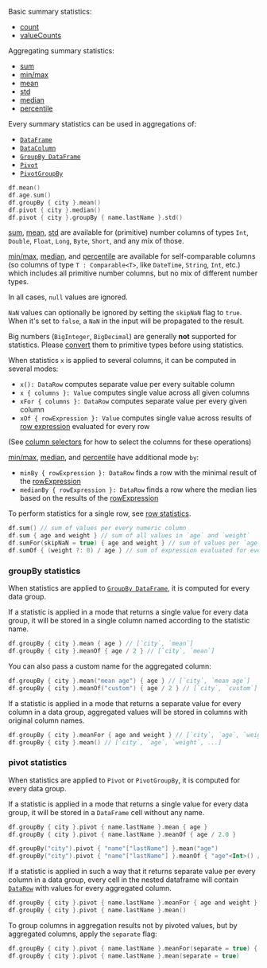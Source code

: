 [//]: # (title: Summary statistics)

<!---IMPORT org.jetbrains.kotlinx.dataframe.samples.api.Analyze-->

Basic summary statistics:
* [count](count.md)
* [valueCounts](valueCounts.md)

Aggregating summary statistics:
* [sum](sum.md)
* [min/max](minmax.md)
* [mean](mean.md)
* [std](std.md)
* [median](median.md)
* [percentile](percentile.md)

Every summary statistics can be used in aggregations of:
* [`DataFrame`](DataFrame.md)
* [`DataColumn`](DataColumn.md)
* [`GroupBy DataFrame`](#groupby-statistics)
* [`Pivot`](#pivot-statistics)
* [`PivotGroupBy`](pivot.md#pivot-groupby)

<!---FUN statisticAggregations-->

```kotlin
df.mean()
df.age.sum()
df.groupBy { city }.mean()
df.pivot { city }.median()
df.pivot { city }.groupBy { name.lastName }.std()
```

<!---END-->

[sum](sum.md), [mean](mean.md), [std](std.md) are available for (primitive) number columns of types 
`Int`, `Double`, `Float`, `Long`, `Byte`, `Short`, and any mix of those.

[min/max](minmax.md), [median](median.md), and [percentile](percentile.md) are available for self-comparable columns 
(so columns of type `T : Comparable<T>`, like `DateTime`, `String`, `Int`, etc.)
which includes all primitive number columns, but no mix of different number types.

In all cases, `null` values are ignored.

`NaN` values can optionally be ignored by setting the `skipNaN` flag to `true`.
When it's set to `false`, a `NaN` in the input will be propagated to the result.

Big numbers (`BigInteger`, `BigDecimal`) are generally **not** supported for statistics.
Please [convert](convert.md) them to primitive types before using statistics.

When statistics `x` is applied to several columns, it can be computed in several modes:
* `x(): DataRow` computes separate value per every suitable column
* `x { columns }: Value` computes single value across all given columns 
* `xFor { columns }: DataRow` computes separate value per every given column
* `xOf { rowExpression }: Value` computes single value across results of [row expression](DataRow.md#row-expressions) evaluated for every row

(See [column selectors](ColumnSelectors.md) for how to select the columns for these operations)

[min/max](minmax.md), [median](median.md), and [percentile](percentile.md) have additional mode `by`:
* `minBy { rowExpression }: DataRow` finds a row with the minimal result of the [rowExpression](DataRow.md#row-expressions)
* `medianBy { rowExpression }: DataRow` finds a row where the median lies based on the results of the [rowExpression](DataRow.md#row-expressions)

To perform statistics for a single row, see [row statistics](rowStats.md).

<!---FUN statisticModes-->

```kotlin
df.sum() // sum of values per every numeric column
df.sum { age and weight } // sum of all values in `age` and `weight`
df.sumFor(skipNaN = true) { age and weight } // sum of values per `age` and `weight` separately
df.sumOf { (weight ?: 0) / age } // sum of expression evaluated for every row
```

<!---END-->

### groupBy statistics

When statistics are applied to [`GroupBy DataFrame`](groupBy.md#transformation), it is computed for every data group. 

If a statistic is applied in a mode that returns a single value for every data group,
it will be stored in a single column named according to the statistic name.

<!---FUN statisticGroupBySingle-->

```kotlin
df.groupBy { city }.mean { age } // [`city`, `mean`]
df.groupBy { city }.meanOf { age / 2 } // [`city`, `mean`]
```

<inline-frame src="resources/org.jetbrains.kotlinx.dataframe.samples.api.Analyze.statisticGroupBySingle.html" width="100%"/>
<!---END-->

You can also pass a custom name for the aggregated column:

<!---FUN statisticGroupBySingleNamed-->

```kotlin
df.groupBy { city }.mean("mean age") { age } // [`city`, `mean age`]
df.groupBy { city }.meanOf("custom") { age / 2 } // [`city`, `custom`]
```

<inline-frame src="resources/org.jetbrains.kotlinx.dataframe.samples.api.Analyze.statisticGroupBySingleNamed.html" width="100%"/>
<!---END-->

If a statistic is applied in a mode that returns a separate value for every column in a data group,
aggregated values will be stored in columns with original column names.

<!---FUN statisticGroupByMany-->

```kotlin
df.groupBy { city }.meanFor { age and weight } // [`city`, `age`, `weight`]
df.groupBy { city }.mean() // [`city`, `age`, `weight`, ...]
```

<inline-frame src="resources/org.jetbrains.kotlinx.dataframe.samples.api.Analyze.statisticGroupByMany.html" width="100%"/>
<!---END-->

### pivot statistics

When statistics are applied to `Pivot` or `PivotGroupBy`, it is computed for every data group.

If a statistic is applied in a mode that returns a single value for every data group,
it will be stored in a `DataFrame` cell without any name.

<!---FUN statisticPivotSingle-->
<tabs>
<tab title="Properties">

```kotlin
df.groupBy { city }.pivot { name.lastName }.mean { age }
df.groupBy { city }.pivot { name.lastName }.meanOf { age / 2.0 }
```

</tab>
<tab title="Strings">

```kotlin
df.groupBy("city").pivot { "name"["lastName"] }.mean("age")
df.groupBy("city").pivot { "name"["lastName"] }.meanOf { "age"<Int>() / 2.0 }
```

</tab></tabs>
<inline-frame src="resources/org.jetbrains.kotlinx.dataframe.samples.api.Analyze.statisticPivotSingle.html" width="100%"/>
<!---END-->

If a statistic is applied in such a way that it returns separate value per every column in a data group, 
every cell in the nested dataframe will contain [`DataRow`](DataRow.md) with values for every aggregated column.

<!---FUN statisticPivotMany-->

```kotlin
df.groupBy { city }.pivot { name.lastName }.meanFor { age and weight }
df.groupBy { city }.pivot { name.lastName }.mean()
```

<inline-frame src="resources/org.jetbrains.kotlinx.dataframe.samples.api.Analyze.statisticPivotMany.html" width="100%"/>
<!---END-->

To group columns in aggregation results not by pivoted values, but by aggregated columns, apply the `separate` flag:

<!---FUN statisticPivotManySeparate-->

```kotlin
df.groupBy { city }.pivot { name.lastName }.meanFor(separate = true) { age and weight }
df.groupBy { city }.pivot { name.lastName }.mean(separate = true)
```

<inline-frame src="resources/org.jetbrains.kotlinx.dataframe.samples.api.Analyze.statisticPivotManySeparate.html" width="100%"/>
<!---END-->

